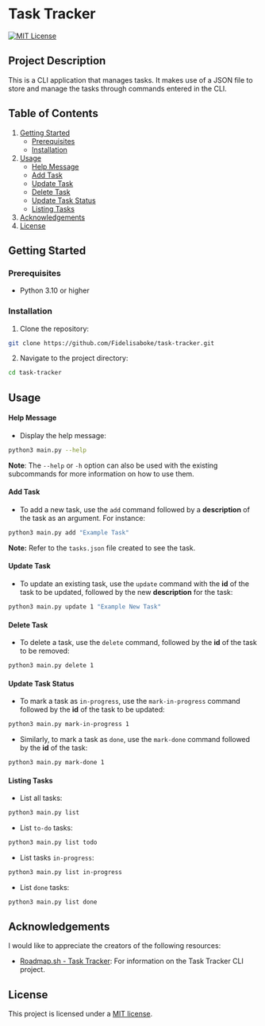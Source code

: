 # Task Tracker
[![MIT License][mit-shield]][mit-link]

[mit-shield]: https://img.shields.io/badge/License-MIT-blue.svg
[mit-link]: https://opensource.org/licenses/MIT

## Project Description
This is a CLI application that manages tasks. It makes use of a JSON file to store and manage the tasks through commands entered in the CLI.

## Table of Contents
1. [Getting Started](#getting-started)
    - [Prerequisites](#prerequisites)
    - [Installation](#installation)
2. [Usage](#usage)
    - [Help Message](#help-message)
    - [Add Task](#add-task)
    - [Update Task](#update-task)
    - [Delete Task](#delete-task)
    - [Update Task Status](#update-task-status)
    - [Listing Tasks](#listing-tasks)
3. [Acknowledgements](#acknowledgements)
4. [License](#license)

## Getting Started
### Prerequisites
- Python 3.10 or higher

### Installation
1. Clone the repository:
```bash
git clone https://github.com/Fidelisaboke/task-tracker.git
```

2. Navigate to the project directory:
```bash
cd task-tracker
```

## Usage
#### Help Message
- Display the help message:
```bash
python3 main.py --help
```
**Note**: The `--help` or `-h` option can also be used with the existing subcommands for more information on how to use them.

#### Add Task
- To add a new task, use the `add` command followed by a **description** of the task as an argument. For instance:
```bash
python3 main.py add "Example Task"
```
**Note:** Refer to the `tasks.json` file created to see the task.

#### Update Task
- To update an existing task, use the `update` command with the **id** of the task to be updated, followed by the new **description** for the task:
```bash
python3 main.py update 1 "Example New Task"
```

#### Delete Task 
- To delete a task, use the `delete` command, followed by the **id** of the task to be removed:
```bash
python3 main.py delete 1
```

#### Update Task Status
- To mark a task as `in-progress`, use the `mark-in-progress` command followed by the **id** of the task to be updated:
```bash
python3 main.py mark-in-progress 1
```

- Similarly, to mark a task as `done`, use the `mark-done` command followed by the **id** of the task:
```bash
python3 main.py mark-done 1
```

#### Listing Tasks
- List all tasks:
```bash
python3 main.py list
```

- List `to-do` tasks:
```bash
python3 main.py list todo
```

- List tasks `in-progress`:
```bash
python3 main.py list in-progress
```

- List `done` tasks:
```bash
python3 main.py list done
```

## Acknowledgements
I would like to appreciate the creators of the following resources:
- [Roadmap.sh - Task Tracker](https://roadmap.sh/projects/task-tracker): For information on the Task Tracker CLI project.

## License
This project is licensed under a [MIT license](https://opensource.org/licenses/MIT).
